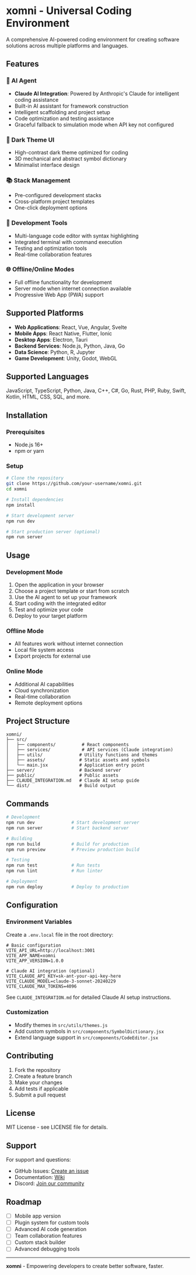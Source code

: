 # xomni - Universal Coding Environment

A comprehensive AI-powered coding environment for creating software solutions across multiple platforms and languages.

## Features

### 🤖 AI Agent
- **Claude AI Integration**: Powered by Anthropic's Claude for intelligent coding assistance
- Built-in AI assistant for framework construction  
- Intelligent scaffolding and project setup
- Code optimization and testing assistance
- Graceful fallback to simulation mode when API key not configured

### 🎨 Dark Theme UI
- High-contrast dark theme optimized for coding
- 3D mechanical and abstract symbol dictionary
- Minimalist interface design

### 📚 Stack Management
- Pre-configured development stacks
- Cross-platform project templates
- One-click deployment options

### 🔧 Development Tools
- Multi-language code editor with syntax highlighting
- Integrated terminal with command execution
- Testing and optimization tools
- Real-time collaboration features

### 🌐 Offline/Online Modes
- Full offline functionality for development
- Server mode when internet connection available
- Progressive Web App (PWA) support

## Supported Platforms

- **Web Applications**: React, Vue, Angular, Svelte
- **Mobile Apps**: React Native, Flutter, Ionic
- **Desktop Apps**: Electron, Tauri
- **Backend Services**: Node.js, Python, Java, Go
- **Data Science**: Python, R, Jupyter
- **Game Development**: Unity, Godot, WebGL

## Supported Languages

JavaScript, TypeScript, Python, Java, C++, C#, Go, Rust, PHP, Ruby, Swift, Kotlin, HTML, CSS, SQL, and more.

## Installation

### Prerequisites
- Node.js 16+ 
- npm or yarn

### Setup
```bash
# Clone the repository
git clone https://github.com/your-username/xomni.git
cd xomni

# Install dependencies
npm install

# Start development server
npm run dev

# Start production server (optional)
npm run server
```

## Usage

### Development Mode
1. Open the application in your browser
2. Choose a project template or start from scratch
3. Use the AI agent to set up your framework
4. Start coding with the integrated editor
5. Test and optimize your code
6. Deploy to your target platform

### Offline Mode
- All features work without internet connection
- Local file system access
- Export projects for external use

### Online Mode
- Additional AI capabilities
- Cloud synchronization
- Real-time collaboration
- Remote deployment options

## Project Structure

```
xomni/
├── src/
│   ├── components/          # React components
│   ├── services/            # API services (Claude integration)
│   ├── utils/              # Utility functions and themes
│   ├── assets/             # Static assets and symbols
│   └── main.jsx            # Application entry point
├── server/                 # Backend server
├── public/                 # Public assets
├── CLAUDE_INTEGRATION.md   # Claude AI setup guide
└── dist/                   # Build output
```

## Commands

```bash
# Development
npm run dev              # Start development server
npm run server           # Start backend server

# Building
npm run build            # Build for production
npm run preview          # Preview production build

# Testing
npm run test             # Run tests
npm run lint             # Run linter

# Deployment
npm run deploy           # Deploy to production
```

## Configuration

### Environment Variables
Create a `.env.local` file in the root directory:

```env
# Basic configuration
VITE_API_URL=http://localhost:3001
VITE_APP_NAME=xomni
VITE_APP_VERSION=1.0.0

# Claude AI integration (optional)
VITE_CLAUDE_API_KEY=sk-ant-your-api-key-here
VITE_CLAUDE_MODEL=claude-3-sonnet-20240229
VITE_CLAUDE_MAX_TOKENS=4096
```

See `CLAUDE_INTEGRATION.md` for detailed Claude AI setup instructions.

### Customization
- Modify themes in `src/utils/themes.js`
- Add custom symbols in `src/components/SymbolDictionary.jsx`
- Extend language support in `src/components/CodeEditor.jsx`

## Contributing

1. Fork the repository
2. Create a feature branch
3. Make your changes
4. Add tests if applicable
5. Submit a pull request

## License

MIT License - see LICENSE file for details.

## Support

For support and questions:
- GitHub Issues: [Create an issue](https://github.com/your-username/xomni/issues)
- Documentation: [Wiki](https://github.com/your-username/xomni/wiki)
- Discord: [Join our community](https://discord.gg/xomni)

## Roadmap

- [ ] Mobile app version
- [ ] Plugin system for custom tools
- [ ] Advanced AI code generation
- [ ] Team collaboration features
- [ ] Custom stack builder
- [ ] Advanced debugging tools

---

**xomni** - Empowering developers to create better software, faster.